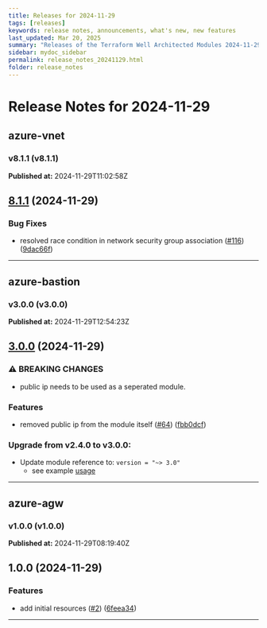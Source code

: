 ```yaml
---
title: Releases for 2024-11-29
tags: [releases]
keywords: release notes, announcements, what's new, new features
last_updated: Mar 20, 2025
summary: "Releases of the Terraform Well Architected Modules 2024-11-29"
sidebar: mydoc_sidebar
permalink: release_notes_20241129.html
folder: release_notes
---
```


# Release Notes for 2024-11-29

## azure-vnet
### v8.1.1 (v8.1.1)
**Published at:** 2024-11-29T11:02:58Z

## [8.1.1](https://github.com/CloudNationHQ/terraform-azure-vnet/compare/v8.1.0...v8.1.1) (2024-11-29)


### Bug Fixes

* resolved race condition in network security group association ([#116](https://github.com/CloudNationHQ/terraform-azure-vnet/issues/116)) ([9dac66f](https://github.com/CloudNationHQ/terraform-azure-vnet/commit/9dac66f30866097f932590b640beb3ccae806f79))

---

## azure-bastion
### v3.0.0 (v3.0.0)
**Published at:** 2024-11-29T12:54:23Z

## [3.0.0](https://github.com/CloudNationHQ/terraform-azure-bastion/compare/v2.4.0...v3.0.0) (2024-11-29)


### ⚠ BREAKING CHANGES

* public ip needs to be used as a seperated module.

### Features

* removed public ip from the module itself ([#64](https://github.com/CloudNationHQ/terraform-azure-bastion/issues/64)) ([fbb0dcf](https://github.com/CloudNationHQ/terraform-azure-bastion/commit/fbb0dcf57ba243eb20fe9c6f02c3a8740b9ccb27))

### Upgrade from v2.4.0 to v3.0.0:

- Update module reference to: `version = "~> 3.0"`
  - see example [usage](https://github.com/CloudNationHQ/terraform-azure-bastion/blob/main/examples/complete/main.tf)

---

## azure-agw
### v1.0.0 (v1.0.0)
**Published at:** 2024-11-29T08:19:40Z

## 1.0.0 (2024-11-29)


### Features

* add initial resources ([#2](https://github.com/CloudNationHQ/terraform-azure-agw/issues/2)) ([6feea34](https://github.com/CloudNationHQ/terraform-azure-agw/commit/6feea3497af35a044464df5424c7dd3ccdbcbc07))

---

